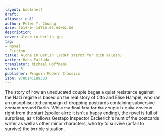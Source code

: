 ```yaml
---
layout: bookshelf
draft: 
aliases: null
author: Peter Y. Chuang
date: 2019-04-18T10:02:00+02:00
description:
cover: alone-in-berlin.jpg
tag:
- Novel
- Fiction
title: Alone in Berlin (Jeder stirbt für sich allein)
writer: Hans Fallada
translator: Michael Hoffmann
stars: 5
publisher: Penguin Modern Classics
isbn: 9780141189383
---
```


The story of how an uneducated couple began a quiet resistance against the Nazi regime is based on the real story of Otto and Elise Hampel, who ran an unsophiscated campaign of dropping postcards containing subversive content around Berlin. While the final fate for the couple is quite obvious right from the start (spoiler alert: it isn't a happy ending), the novel is full of surprises, as it follows Gestapo Inspector Escherich's hunt of the postcards writer as well as other minor characters, who try to survive (or fail to survive) the terrible situation.